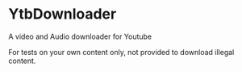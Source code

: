 # YtbDownloader
A video and Audio downloader for Youtube

For tests on your own content only, not provided to download illegal content.